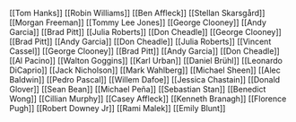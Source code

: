 [[Tom Hanks]]
[[Robin Williams]]
[[Ben Affleck]]
[[Stellan Skarsgård]]
[[Morgan Freeman]]
[[Tommy Lee Jones]]
[[George Clooney]]
[[Andy Garcia]]
[[Brad Pitt]]
[[Julia Roberts]]
[[Don Cheadle]]
[[George Clooney]]
[[Brad Pitt]]
[[Andy Garcia]]
[[Don Cheadle]]
[[Julia Roberts]]
[[Vincent Cassel]]
[[George Clooney]]
[[Brad Pitt]]
[[Andy Garcia]]
[[Don Cheadle]]
[[Al Pacino]]
[[Walton Goggins]]
[[Karl Urban]]
[[Daniel Brühl]]
[[Leonardo DiCaprio]]
[[Jack Nicholson]]
[[Mark Wahlberg]]
[[Michael Sheen]]
[[Alec Baldwin]]
[[Pedro Pascal]]
[[Willem Dafoe]]
[[Jessica Chastain]]
[[Donald Glover]]
[[Sean Bean]]
[[Michael Peña]]
[[Sebastian Stan]]
[[Benedict Wong]]
[[Cillian Murphy]]
[[Casey Affleck]]
[[Kenneth Branagh]]
[[Florence Pugh]]
[[Robert Downey Jr]]
[[Rami Malek]]
[[Emily Blunt]]
